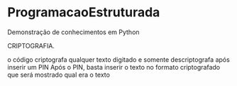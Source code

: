 # ProgramacaoEstruturada

Demonstração de conhecimentos em Python

CRIPTOGRAFIA.

o código criptografa qualquer texto digitado e somente descriptografa após inserir um PIN Após o PIN, basta inserir o texto no formato criptografado que será mostrado qual era o texto
